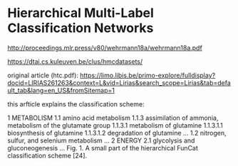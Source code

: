 # Hierarchical Multi-Label Classification Networks


http://proceedings.mlr.press/v80/wehrmann18a/wehrmann18a.pdf


https://dtai.cs.kuleuven.be/clus/hmcdatasets/

original article (htc.pdf):
https://limo.libis.be/primo-explore/fulldisplay?docid=LIRIAS261263&context=L&vid=Lirias&search_scope=Lirias&tab=default_tab&lang=en_US&fromSitemap=1

this arfticle explains the classification scheme:

1 METABOLISM
1.1 amino acid metabolism
1.1.3 assimilation of ammonia, metabolism of the glutamate group
1.1.3.1 metabolism of glutamine
1.1.3.1.1 biosynthesis of glutamine
1.1.3.1.2 degradation of glutamine
...
1.2 nitrogen, sulfur, and selenium metabolism
...
2 ENERGY
2.1 glycolysis and gluconeogenesis
...
Fig. 1. A small part of the hierarchical FunCat classification scheme [24].